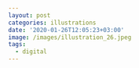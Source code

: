 ```yaml
---
layout: post
categories: illustrations
date: '2020-01-26T12:05:23+03:00'
image: /images/illustration_26.jpeg
tags:
  - digital
---
```

